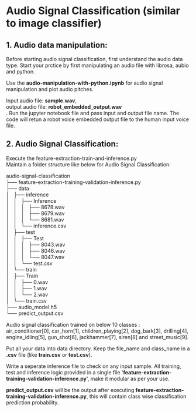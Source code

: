 # Audio Signal Classification (similar to image classifier)

## 1. Audio data manipulation:

Before starting audio signal classification, first understand the audio data type. Start your prctice by first manipulating an audio file with librosa, aubio and python.


Use the <b>audio-manipulation-with-python.ipynb</b> for audio signal manipulation and plot audio pitches.</br> 

Input audio file: <b>sample.wav</b>,</br> 
output audio file: <b>robot_embedded_output.wav</b></br>.
Run the jupyter notebook file and pass input and output file name. The code will retun a robot voice embedded output file to the human input voice file. 

## 2. Audio Signal Classification:
Execute the feature-extraction-train-and-inference.py
</br>
Maintain a folder structure like below for Audio Signal Classification:

audio-signal-classification</br>
├── feature-extraction-training-validation-inference.py</br>
├── data</br>
│   ├── inference</br>
│   │   ├── Inference</br>
│   │   │   ├── 8678.wav</br>
│   │   │   ├── 8679.wav</br>
│   │   │   └── 8681.wav</br>
│   │   └── inference.csv</br>
│   ├── test</br>
│   │   ├── Test</br>
│   │   │   ├── 8043.wav</br>
│   │   │   ├── 8046.wav</br>
│   │   │   └── 8047.wav</br>
│   │   └── test.csv</br>
│   └── train</br>
│       ├── Train</br>
│       │   ├── 0.wav</br>
│       │   ├── 1.wav</br>
│       │   └── 2.wav</br>
│       └── train.csv</br>
├── audio_model.h5</br>
└── predict_output.csv</br>

Audio signal classification trained on below 10 classes :</br> 
air_conditioner[0], car_horn[1], children_playing[2], dog_bark[3], drilling[4], engine_idling[5], gun_shot[6], jackhammer[7], siren[8] and street_music[9].</br>

Put all your data into data directory. Keep the file_name and class_name in a <b>.csv</b> file (like <b>train.csv</b> or <b>test.csv</b>).</br>

Write a seperate inference file to check on any input sample. All training, test and inference logic provided in a single file '<b>feature-extraction-training-validation-inference.py</b>', make it modular as per your use.</br>

<b>predict_output.csv</b> will be the output after executing <b>feature-extraction-training-validation-inference.py</b>, this will contain class wise classification prediction probability.</br>
